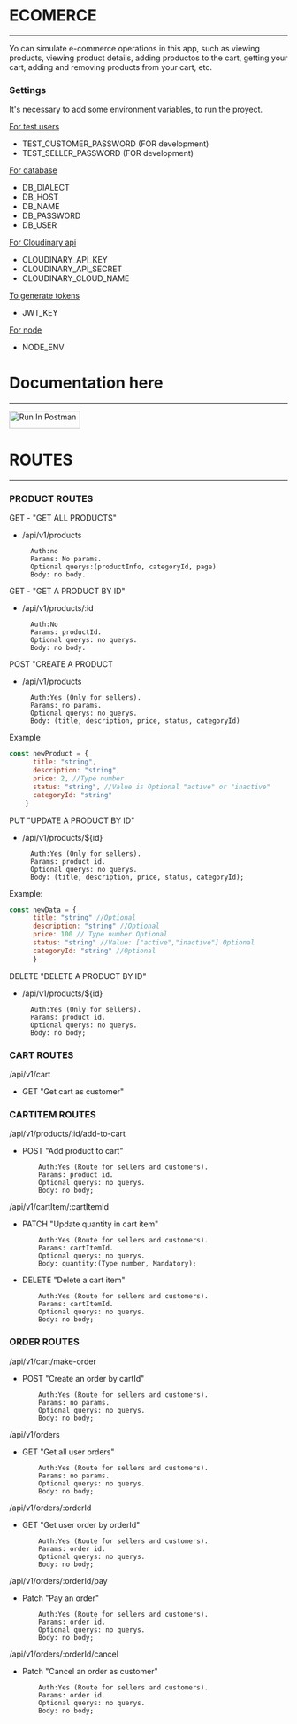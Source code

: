 # ECOMERCE
<hr />
Yo can simulate e-commerce operations in this app, such as viewing products, viewing product details, adding productos to the cart, getting your cart, adding and removing products from your cart, etc.

### Settings
It's necessary to add some environment variables, to run the proyect.

<u>For test users</u>
 
- TEST_CUSTOMER_PASSWORD (FOR development)
- TEST_SELLER_PASSWORD (FOR development)

<u>For database</u>

- DB_DIALECT
- DB_HOST
- DB_NAME
- DB_PASSWORD
- DB_USER

<u>For Cloudinary api</u>

- CLOUDINARY_API_KEY
- CLOUDINARY_API_SECRET
- CLOUDINARY_CLOUD_NAME

<u>To generate tokens</u>

- JWT_KEY

<u>For node</u>

- NODE_ENV



# Documentation here
<hr />

[<img src="https://run.pstmn.io/button.svg" alt="Run In Postman" style="width: 128px; height: 32px;">](https://god.gw.postman.com/run-collection/12459556-7552f8b8-e8cf-44ef-8c14-46711723ab6f?action=collection%2Ffork&source=rip_markdown&collection-url=entityId%3D12459556-7552f8b8-e8cf-44ef-8c14-46711723ab6f%26entityType%3Dcollection%26workspaceId%3D71ad64ae-0aad-4cfb-8578-51338e5569a6)


# ROUTES
<hr />

### PRODUCT ROUTES

GET - "GET ALL PRODUCTS"
- /api/v1/products

        Auth:no 
        Params: No params.
        Optional querys:(productInfo, categoryId, page) 
        Body: no body. 

GET - "GET A PRODUCT BY ID"
- /api/v1/products/:id

        Auth:No
        Params: productId.
        Optional querys: no querys.
        Body: no body.

POST "CREATE A PRODUCT
- /api/v1/products

        Auth:Yes (Only for sellers).
        Params: no params.
        Optional querys: no querys.
        Body: (title, description, price, status, categoryId)
Example
```javascript
const newProduct = {
      title: "string",
      description: "string",
      price: 2, //Type number
      status: "string", //Value is Optional "active" or "inactive"
      categoryId: "string"
    }
```
PUT "UPDATE A PRODUCT BY ID"
- /api/v1/products/${id}

        Auth:Yes (Only for sellers).
        Params: product id.
        Optional querys: no querys.
        Body: (title, description, price, status, categoryId);
Example:
 
```javascript
const newData = {
      title: "string" //Optional
      description: "string" //Optional
      price: 100 // Type number Optional
      status: "string" //Value: ["active","inactive"] Optional
      categoryId: "string" //Optional
      }
```
DELETE "DELETE A PRODUCT BY ID"
- /api/v1/products/${id}

        Auth:Yes (Only for sellers).
        Params: product id.
        Optional querys: no querys.
        Body: no body;

### CART ROUTES

/api/v1/cart
- GET "Get cart as customer"

### CARTITEM ROUTES

/api/v1/products/:id/add-to-cart
- POST "Add product to cart"

          Auth:Yes (Route for sellers and customers).
          Params: product id.
          Optional querys: no querys.
          Body: no body;

/api/v1/cartItem/:cartItemId
- PATCH "Update quantity in cart item"

          Auth:Yes (Route for sellers and customers).
          Params: cartItemId.
          Optional querys: no querys.
          Body: quantity:(Type number, Mandatory);
  
- DELETE "Delete a cart item"

          Auth:Yes (Route for sellers and customers).
          Params: cartItemId.
          Optional querys: no querys.
          Body: no body;

### ORDER ROUTES

/api/v1/cart/make-order
- POST "Create an order by cartId"

          Auth:Yes (Route for sellers and customers).
          Params: no params.
          Optional querys: no querys.
          Body: no body;

/api/v1/orders
- GET "Get all user orders"

          Auth:Yes (Route for sellers and customers).
          Params: no params.
          Optional querys: no querys.
          Body: no body;

/api/v1/orders/:orderId
- GET "Get user order by orderId"

          Auth:Yes (Route for sellers and customers).
          Params: order id.
          Optional querys: no querys.
          Body: no body;

/api/v1/orders/:orderId/pay
- Patch "Pay an order"

          Auth:Yes (Route for sellers and customers).
          Params: order id.
          Optional querys: no querys.
          Body: no body;

/api/v1/orders/:orderId/cancel
- Patch "Cancel an order as customer"

          Auth:Yes (Route for sellers and customers).
          Params: order id.
          Optional querys: no querys.
          Body: no body;


